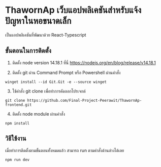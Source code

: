 
# ThawornAp เว็บแอปพลิเคชันสำหรับแจ้งปัญหาในหอขนาดเล็ก
เป็นแอปพลิเคชันที่พัฒนาด้วย React-Typescript

## ขั้นตอนในการติดตั้ง
1. ติดตั้ง node version 14.18.1 ที่นี่ https://nodejs.org/en/blog/release/v14.18.1

2. ติดตั้ง git ผ่าน Command Prompt หรือ Powershell ผ่านคำสั่ง
```
winget install --id Git.Git -e --source winget
```
3. ใช้คำสั่ง git clone เพื่อทำการคัดลอกโปรเจกต์
```
git clone https://github.com/Final-Project-Peerawit/ThawornAp-frontend.git
```
4. ติดตั้ง node module ผ่านคำสั่ง
```
npm install
```
## วิธีใช้งาน
เมื่อทำการติดตั้งตามขั้นตอนทั้งหมดแล้ว สามารถ run ตามคำสั่งด้านล่างได้เลย
```
npm run dev
```
